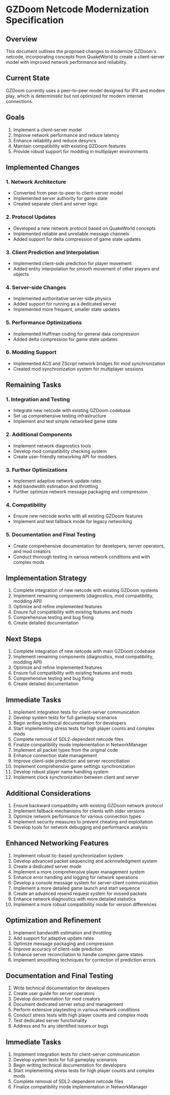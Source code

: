 # GZDoom Netcode Modernization Specification

## Overview

This document outlines the proposed changes to modernize GZDoom's netcode, incorporating concepts from QuakeWorld to create a client-server model with improved network performance and reliability.

## Current State

GZDoom currently uses a peer-to-peer model designed for IPX and modem play, which is deterministic but not optimized for modern internet connections.

## Goals

1. Implement a client-server model
2. Improve network performance and reduce latency
3. Enhance reliability and reduce desyncs
4. Maintain compatibility with existing GZDoom features
5. Provide robust support for modding in multiplayer environments

## Implemented Changes

### 1. Network Architecture

- Converted from peer-to-peer to client-server model
- Implemented server authority for game state
- Created separate client and server logic

### 2. Protocol Updates

- Developed a new network protocol based on QuakeWorld concepts
- Implemented reliable and unreliable message channels
- Added support for delta compression of game state updates

### 3. Client Prediction and Interpolation

- Implemented client-side prediction for player movement
- Added entity interpolation for smooth movement of other players and objects

### 4. Server-side Changes

- Implemented authoritative server-side physics
- Added support for running as a dedicated server
- Implemented more frequent, smaller state updates

### 5. Performance Optimizations

- Implemented Huffman coding for general data compression
- Added delta compression for game state updates

### 6. Modding Support

- Implemented ACS and ZScript network bridges for mod synchronization
- Created mod synchronization system for multiplayer sessions

## Remaining Tasks

### 1. Integration and Testing

- Integrate new netcode with existing GZDoom codebase
- Set up comprehensive testing infrastructure
- Implement and test simple networked game state

### 2. Additional Components

- Implement network diagnostics tools
- Develop mod compatibility checking system
- Create user-friendly networking API for modders

### 3. Further Optimizations

- Implement adaptive network update rates
- Add bandwidth estimation and throttling
- Further optimize network message packaging and compression

### 4. Compatibility

- Ensure new netcode works with all existing GZDoom features
- Implement and test fallback mode for legacy networking

### 5. Documentation and Final Testing

- Create comprehensive documentation for developers, server operators, and mod creators
- Conduct thorough testing in various network conditions and with complex mods

## Implementation Strategy

1. Complete integration of new netcode with existing GZDoom systems
2. Implement remaining components (diagnostics, mod compatibility, modding API)
3. Optimize and refine implemented features
4. Ensure full compatibility with existing features and mods
5. Comprehensive testing and bug fixing
6. Create detailed documentation

## Next Steps

1. Complete integration of new netcode with main GZDoom codebase
2. Implement remaining components (diagnostics, mod compatibility, modding API)
3. Optimize and refine implemented features
4. Ensure full compatibility with existing features and mods
5. Comprehensive testing and bug fixing
6. Create detailed documentation

## Immediate Tasks

1. Implement integration tests for client-server communication
2. Develop system tests for full gameplay scenarios
3. Begin writing technical documentation for developers
4. Start implementing stress tests for high player counts and complex mods
5. Complete removal of SDL2-dependent netcode files
6. Finalize compatibility mode implementation in NetworkManager
7. Implement all packet types from the original code
8. Enhance connection state management
9. Improve client-side prediction and server reconciliation
10. Implement comprehensive game settings synchronization
11. Develop robust player name handling system
12. Implement clock synchronization between client and server

## Additional Considerations

1. Ensure backward compatibility with existing GZDoom network protocol
2. Implement fallback mechanisms for clients with older versions
3. Optimize network performance for various connection types
4. Implement security measures to prevent cheating and exploitation
5. Develop tools for network debugging and performance analysis

## Enhanced Networking Features

1. Implement robust tic-based synchronization system
2. Develop advanced packet sequencing and acknowledgment system
3. Create a dedicated server mode
4. Implement a more comprehensive player management system
5. Enhance error handling and logging for network operations
6. Develop a console message system for server-client communication
7. Implement a more detailed game launch and start sequence
8. Create an advanced resend request system for missed packets
9. Enhance network diagnostics with more detailed statistics
10. Implement a more robust compatibility mode for version differences

## Optimization and Refinement

1. Implement bandwidth estimation and throttling
2. Add support for adaptive update rates
3. Optimize message packaging and compression
4. Improve accuracy of client-side prediction
5. Enhance server reconciliation to handle complex game states
6. Implement smoothing techniques for correction of prediction errors

## Documentation and Final Testing

1. Write technical documentation for developers
2. Create user guide for server operators
3. Develop documentation for mod creators
4. Document dedicated server setup and management
5. Perform extensive playtesting in various network conditions
6. Conduct stress tests with high player counts and complex mods
7. Test dedicated server functionality
8. Address and fix any identified issues or bugs

## Immediate Tasks

1. Implement integration tests for client-server communication
2. Develop system tests for full gameplay scenarios
3. Begin writing technical documentation for developers
4. Start implementing stress tests for high player counts and complex mods
5. Complete removal of SDL2-dependent netcode files
6. Finalize compatibility mode implementation in NetworkManager
